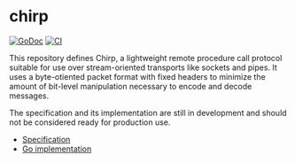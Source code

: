 # chirp

[![GoDoc](https://img.shields.io/static/v1?label=godoc&message=reference&color=mistyrose)](https://pkg.go.dev/github.com/creachadair/chirp)
[![CI](https://github.com/creachadair/chirp/actions/workflows/go-presubmit.yml/badge.svg?event=push&branch=main)](https://github.com/creachadair/chirp/actions/workflows/go-presubmit.yml)

This repository defines Chirp, a lightweight remote procedure call protocol
suitable for use over stream-oriented transports like sockets and pipes. It
uses a byte-otiented packet format with fixed headers to minimize the
amount of bit-level manipulation necessary to encode and decode messages.

The specification and its implementation are still in development and should
not be considered ready for production use.

- [Specification](spec.md)
- [Go implementation](https://godoc.org/github.com/creachadair/chirp)
